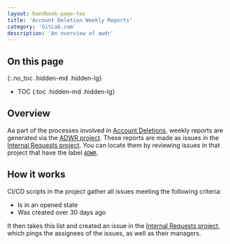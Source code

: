 ```yaml
---
layout: handbook-page-toc
title: 'Account Deletion Weekly Reports'
category: 'GitLab.com'
description: 'An overview of awdr'
---
```


## On this page
{:.no_toc .hidden-md .hidden-lg}

- TOC
{:toc .hidden-md .hidden-lg}

## Overview

Aa part of the processes involved in
[Account Deletions](../../workflows/account_deletion.html), weekly reports are
generated via the
[ADWR project](https://gitlab.com/gitlab-com/support/toolbox/adwr/). These
reports are made as issues in the
[Internal Requests project](https://gitlab.com/gitlab-com/support/internal-requests).
You can locate them by reviewing issues in that project that have the label
[`ADWR`](https://gitlab.com/gitlab-com/support/internal-requests/-/issues?scope=all&utf8=%E2%9C%93&state=opened&label_name[]=ADWR).

## How it works

CI/CD scripts in the project gather all issues meeting the following criteria:

* Is in an opened state
* Was created over 30 days ago

It then takes this list and created an issue in the
[Internal Requests project](https://gitlab.com/gitlab-com/support/internal-requests),
which pings the assignees of the issues, as well as their managers.
